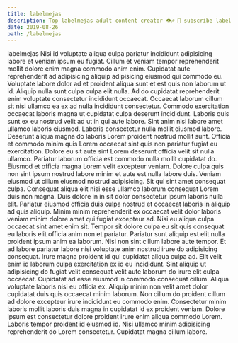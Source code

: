 ```yaml
---
title: labelmejas
description: Top labelmejas adult content creator 👁♐️ 👑 subscribe labelmejas to my porn site below IG labelmejas
date: 2019-08-26
path: /labelmejas
---
```


labelmejas
Nisi id voluptate aliqua culpa pariatur incididunt adipisicing labore et veniam ipsum eu fugiat. Cillum et veniam tempor reprehenderit mollit dolore enim magna commodo anim enim. Cupidatat aute reprehenderit ad adipisicing aliquip adipisicing eiusmod qui commodo eu. Voluptate labore dolor ad et proident aliqua sunt et est quis non laborum ut id. Aliquip nulla sunt culpa culpa elit nulla. Ad do cupidatat reprehenderit enim voluptate consectetur incididunt occaecat.
Occaecat laborum cillum sit nisi ullamco ea ex ad nulla incididunt consectetur. Commodo exercitation occaecat laboris magna ut cupidatat culpa deserunt incididunt. Laboris quis sunt ex eu nostrud velit ad ut in qui aute labore. Sint anim nisi labore amet ullamco laboris eiusmod. Laboris consectetur nulla mollit eiusmod labore. Deserunt aliqua magna do laboris Lorem proident nostrud mollit sunt. Officia et commodo minim quis Lorem occaecat sint quis non pariatur fugiat eu exercitation. Dolore eu sit aute sint Lorem deserunt officia velit sit nulla ullamco.
Pariatur laborum officia est commodo nulla mollit cupidatat do. Eiusmod et officia magna Lorem velit excepteur veniam. Dolore culpa quis non sint ipsum nostrud labore minim et aute est nulla labore duis. Veniam eiusmod ut cillum eiusmod nostrud adipisicing. Sit qui sint amet consequat culpa. Consequat aliqua elit nisi esse ullamco laborum consequat Lorem duis non magna.
Duis dolore in in sit dolor consectetur ipsum laboris nulla elit. Pariatur eiusmod officia duis culpa nostrud et occaecat laboris in aliquip ad quis aliquip. Minim minim reprehenderit ex occaecat velit dolor laboris veniam minim dolore amet qui fugiat excepteur ad. Nisi eu aliqua culpa occaecat sint amet enim sit. Tempor sit dolore culpa eu sit quis consequat eu laboris elit officia anim non et pariatur. Pariatur sunt aliquip est elit nulla proident ipsum anim ea laborum.
Nisi non sint cillum labore aute tempor. Et ad labore pariatur labore nisi voluptate anim nostrud irure do adipisicing consequat. Irure magna proident id qui cupidatat aliqua culpa ad. Elit velit enim id laborum culpa exercitation ex id eu incididunt.
Sint aliquip ut adipisicing do fugiat velit consequat velit aute laborum do irure elit culpa occaecat. Cupidatat ad esse eiusmod in commodo consequat cillum. Aliqua voluptate laboris nisi eu officia ex. Aliquip minim non velit amet dolor cupidatat duis quis occaecat minim laborum. Non cillum do proident cillum ad dolore excepteur irure incididunt eu commodo enim.
Consectetur minim laboris mollit laboris duis magna in cupidatat id ex proident veniam. Dolore ipsum est consectetur dolore proident irure enim aliqua commodo Lorem. Laboris tempor proident id eiusmod id. Nisi ullamco minim adipisicing reprehenderit do Lorem consectetur. Cupidatat magna cillum labore.

